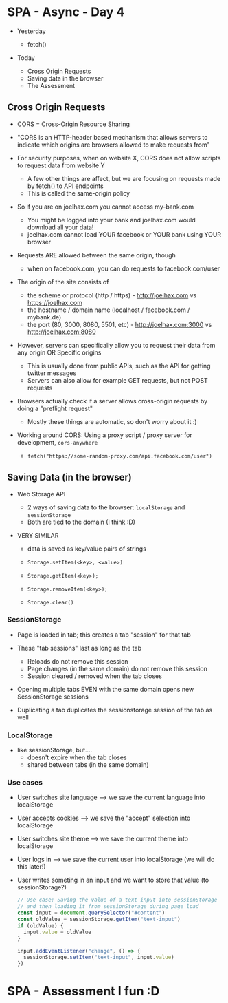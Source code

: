# SPA - Async - Day 4

- Yesterday
  - fetch()

- Today
  - Cross Origin Requests
  - Saving data in the browser
  - The Assessment

## Cross Origin Requests

- CORS = Cross-Origin Resource Sharing

- "CORS is an HTTP-header based mechanism that allows servers to indicate which origins are browsers allowed to make requests from"

- For security purposes, when on website X, CORS does not allow scripts to request data from website Y
  - A few other things are affect, but we are focusing on requests made by fetch() to API endpoints
  - This is called the same-origin policy

- So if you are on joelhax.com you cannot access my-bank.com
  - You might be logged into your bank and joelhax.com would download all your data!
  - joelhax.com cannot load YOUR facebook or YOUR bank using YOUR browser

- Requests ARE allowed between the same origin, though
  - when on facebook.com, you can do requests to facebook.com/user

- The origin of the site consists of
  - the scheme or protocol (http / https) - http://joelhax.com vs https://joelhax.com
  - the hostname / domain name (localhost / facebook.com / mybank.de)
  - the port (80, 3000, 8080, 5501, etc) - http://joelhax.com:3000 vs http://joelhax.com:8080

- However, servers can specifically allow you to request their data from any origin OR Specific origins
  - This is usually done from public APIs, such as the API for getting twitter messages
  - Servers can also allow for example GET requests, but not POST requests

- Browsers actually check if a server allows cross-origin requests by doing a "preflight request"
  - Mostly these things are automatic, so don't worry about it :)

- Working around CORS: Using a proxy script / proxy server for development, `cors-anywhere`
  - `fetch("https://some-random-proxy.com/api.facebook.com/user")`


## Saving Data (in the browser)

- Web Storage API
  - 2 ways of saving data to the browser: `localStorage` and `sessionStorage`
  - Both are tied to the domain (I think :D)

- VERY SIMILAR
  - data is saved as key/value pairs of strings

  - `Storage.setItem(<key>, <value>)`
  - `Storage.getItem(<key>);`
  - `Storage.removeItem(<key>);`
  - `Storage.clear()`

### SessionStorage

- Page is loaded in tab; this creates a tab "session" for that tab

- These "tab sessions" last as long as the tab
    - Reloads do not remove this session
    - Page changes (in the same domain) do not remove this session
    - Session cleared / removed when the tab closes

- Opening multiple tabs EVEN with the same domain opens new SessionStorage sessions
- Duplicating a tab duplicates the sessionstorage session of the tab as well


### LocalStorage

- like sessionStorage, but....
  - doesn't expire when the tab closes
  - shared between tabs (in the same domain)


### Use cases

- User switches site language --> we save the current language into localStorage
- User accepts cookies --> we save the "accept" selection into localStorage
- User switches site theme --> we save the current theme into localStorage
- User logs in --> we save the current user into localStorage (we will do this later!)
- User writes someting in an input and we want to store that value (to sessionStorage?)

  ```js
  // Use case: Saving the value of a text input into sessionStorage
  // and then loading it from sessionStorage during page load
  const input = document.querySelector("#content")
  const oldValue = sessionStorage.getItem("text-input")
  if (oldValue) {
    input.value = oldValue
  }

  input.addEventListener("change", () => {
    sessionStorage.setItem("text-input", input.value)
  })
  ```

# SPA - Assessment I fun :D